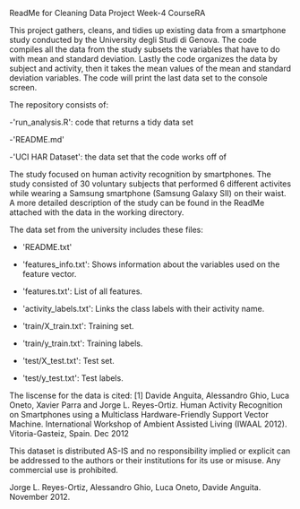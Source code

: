 ReadMe for Cleaning Data Project Week-4 CourseRA

This project gathers, cleans, and tidies up existing data from a smartphone study conducted by the University degli Studi di Genova. The code compiles all the  data from the study subsets the variables that have to do with mean and standard deviation. Lastly the code organizes the data by subject and activity, then it takes the mean values of the mean and standard deviation variables. The code will print the last data set to the console screen. 

The repository consists of:

-'run_analysis.R': code that returns a tidy data set

-'README.md'

-'UCI HAR Dataset': the data set that the code works off of

The study focused on human activity recognition by smartphones. The study consisted of 30 voluntary subjects that performed 6 different activites while wearing a Samsung smartphone (Samsung Galaxy SII) on their waist. A more detailed description of the study can be found in the ReadMe attached with the data in the working directory. 

The data set from the university includes these files:
- 'README.txt'

- 'features_info.txt': Shows information about the variables used on the feature vector.

- 'features.txt': List of all features.

- 'activity_labels.txt': Links the class labels with their activity name.

- 'train/X_train.txt': Training set.

- 'train/y_train.txt': Training labels.

- 'test/X_test.txt': Test set.

- 'test/y_test.txt': Test labels.

The liscense for the data is cited:
[1] Davide Anguita, Alessandro Ghio, Luca Oneto, Xavier Parra and Jorge L. Reyes-Ortiz. Human Activity Recognition on Smartphones using a Multiclass Hardware-Friendly Support Vector Machine. International Workshop of Ambient Assisted Living (IWAAL 2012). Vitoria-Gasteiz, Spain. Dec 2012

This dataset is distributed AS-IS and no responsibility implied or explicit can be addressed to the authors or their institutions for its use or misuse. Any commercial use is prohibited.

Jorge L. Reyes-Ortiz, Alessandro Ghio, Luca Oneto, Davide Anguita. November 2012.
